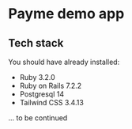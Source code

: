 # Payme demo app

## Tech stack

You should have already installed:

- Ruby 3.2.0
- Ruby on Rails 7.2.2
- Postgresql 14
- Tailwind CSS 3.4.13

... to be continued

